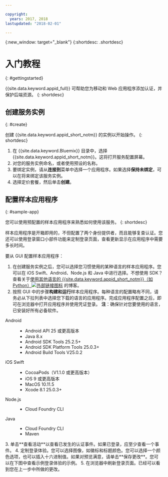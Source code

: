 ```yaml
---

copyright:
  years: 2017, 2018
lastupdated: "2018-02-01"

---
```


{:new_window: target="_blank"}
{:shortdesc: .shortdesc}

# 入门教程
{: #gettingstarted}

{{site.data.keyword.appid_full}} 可帮助您为移动和 Web 应用程序添加认证，并保护后端资源。
{: shortdesc}

## 创建服务实例
{: #create}

创建 {{site.data.keyword.appid_short_notm}} 的实例以开始操作。
{: shortdesc}

1. 在 {{site.data.keyword.Bluemix}} 目录中，选择 {{site.data.keyword.appid_short_notm}}。这将打开服务配置屏幕。
2. 对您的服务实例命名，或者使用预设的名称。
3. 要绑定实例，请从**连接到**菜单中选择一个应用程序。如果选择**保持未绑定**，可以在将来绑定该服务实例。
4. 选择定价套餐，然后单击**创建**。

## 配置样本应用程序
{: #sample-app}

您可以使用预配置的样本应用程序来熟悉如何使用该服务。
{: shortdesc}

样本应用程序是开箱即用的，不但配置了两个身份提供者，而且能够复查认证。您还可以使用登录窗口小部件功能来定制登录页面，查看更新显示在应用程序中需要多长时间。

要从 GUI 配置样本应用程序：

1. 在创建服务实例之后，您可以选择您习惯使用的某种语言的样本应用程序。您可以在 iOS Swift、Android、Node.js 和 Java 中进行选择。不想使用 SDK？查看关于<a href="https://github.com/mnsn/appid-python-flask-example" target="_blank">使用其他语言的 {{site.data.keyword.appid_short_notm}}（如 Python）<img src="../../icons/launch-glyph.svg" alt="外部链接图标"></a> 的博客。
2. 按照 GUI 中的步骤**构建和运行**样本应用程序。每种语言的配置略有不同，请务必从下拉列表中选择您下载的语言的应用程序。完成应用程序配置之后，即可在浏览器中打开应用程序并使用凭证登录。
**注**：确保针对您要使用的语言，已安装好所有必备软件。 
  <dl>
    <dt> Android</dt>
      <dd><ul><li> Android API 25 或更高版本</li><li> Java 8.x </li><li> Android SDK Tools 25.2.5+ </li><li> Android SDK Platform Tools 25.0.3+ </li><li> Android Build Tools V25.0.2 </li></ul></dd>
    <dt> iOS Swift </dt>
      <dd><ul><li> CocoaPods（V1.1.0 或更高版本）</li><li> iOS 9 或更高版本</li><li> MacOS 10.11.5 </li><li> Xcode 8.1 25.0.3+ </li></ul></dd>
    <dt> Node.js</dt>
      <dd><ul><li> Cloud Foundry CLI </li></ul></dd>
    <dt> Java</dt>
      <dd><ul><li> Cloud Foundry CLI </li><li> Maven </li></ul></dd>
  </dl>
3. 单击**查看活动**以查看已发生的认证事件。如果已登录，应至少查看一个事件。
4. 定制登录体验。您可以选择图像，如徽标和标题颜色。您可以选择一个颜色选项，也可以插入十六进制值。如果对预览满意，请单击**保存更改**。您可以在下图中查看示例登录体验的示例。
5. 在浏览器中刷新登录页面。已经可以看到您在上一步中所做的更改。
